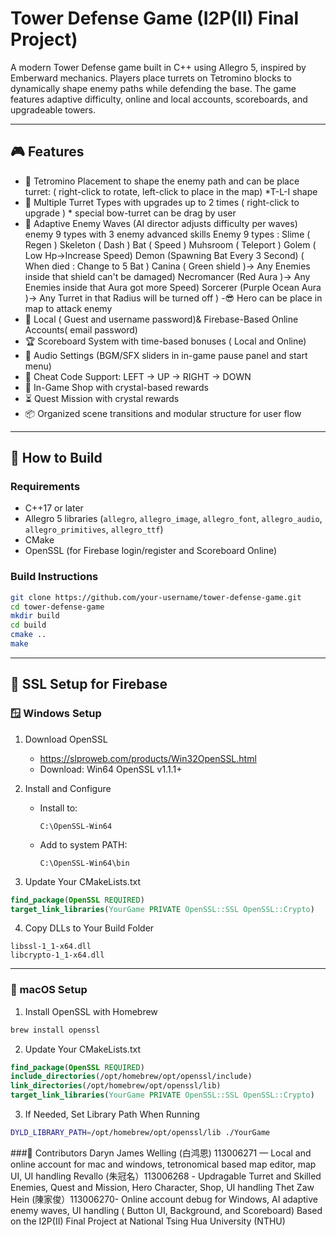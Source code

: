 # Tower Defense Game (I2P(II) Final Project)

A modern Tower Defense game built in C++ using Allegro 5, inspired by Emberward mechanics. Players place turrets on Tetromino blocks to dynamically shape enemy paths while defending the base. The game features adaptive difficulty, online and local accounts, scoreboards, and upgradeable towers.

---

## 🎮 Features

- 🧱 Tetromino Placement to shape the enemy path and can be place turret: ( right-click to rotate, left-click to place in the map) *T-L-I shape
- 🔫 Multiple Turret Types with upgrades up to 2 times ( right-click to upgrade ) * special bow-turret can be drag by user 
- 🧠 Adaptive Enemy Waves (AI director adjusts difficulty per waves) enemy 9 types with 3 enemy advanced skills
      Enemy 9 types :
      Slime ( Regen  )
      Skeleton ( Dash )
      Bat ( Speed )
      Muhsroom ( Teleport )
      Golem ( Low Hp->Increase Speed)
      Demon (Spawning Bat Every 3 Second) ( When died : Change to 5 Bat )
      Canina ( Green shield )-> Any Enemies inside that shield can't be damaged)
      Necromancer (Red Aura )-> Any Enemies inside that Aura got more Speed)
      Sorcerer (Purple Ocean Aura )-> Any Turret in that Radius will be turned off )
-😎 Hero can be place in map to attack enemy
- 🧍 Local ( Guest and username password)& Firebase-Based Online Accounts( email password)
- 🏆 Scoreboard System with time-based bonuses ( Local and Online)
- 🎵 Audio Settings (BGM/SFX sliders in in-game pause panel and start menu)
- 🚀 Cheat Code Support: LEFT → UP → RIGHT → DOWN
- 🛒 In-Game Shop with crystal-based rewards
- ⏳ Quest Mission with crystal rewards
- 📦 Organized scene transitions and modular structure for user flow

---

## 🔧 How to Build

### Requirements

- C++17 or later
- Allegro 5 libraries (`allegro`, `allegro_image`, `allegro_font`, `allegro_audio`, `allegro_primitives`, `allegro_ttf`)
- CMake
- OpenSSL (for Firebase login/register and Scoreboard Online)

### Build Instructions

```bash
git clone https://github.com/your-username/tower-defense-game.git
cd tower-defense-game
mkdir build
cd build
cmake ..
make
```

---

## 🔐 SSL Setup for Firebase

### 🪟 Windows Setup

1. Download OpenSSL  
   - https://slproweb.com/products/Win32OpenSSL.html  
   - Download: Win64 OpenSSL v1.1.1+

2. Install and Configure  
   - Install to:  
     ```
     C:\OpenSSL-Win64
     ```
   - Add to system PATH:  
     ```
     C:\OpenSSL-Win64\bin
     ```

3. Update Your CMakeLists.txt  
```cmake
find_package(OpenSSL REQUIRED)
target_link_libraries(YourGame PRIVATE OpenSSL::SSL OpenSSL::Crypto)
```

4. Copy DLLs to Your Build Folder  
```
libssl-1_1-x64.dll  
libcrypto-1_1-x64.dll
```

---

### 🍎 macOS Setup

1. Install OpenSSL with Homebrew  
```bash
brew install openssl
```

2. Update Your CMakeLists.txt  
```cmake
find_package(OpenSSL REQUIRED)
include_directories(/opt/homebrew/opt/openssl/include)
link_directories(/opt/homebrew/opt/openssl/lib)
target_link_libraries(YourGame PRIVATE OpenSSL::SSL OpenSSL::Crypto)
```

3. If Needed, Set Library Path When Running  
```bash
DYLD_LIBRARY_PATH=/opt/homebrew/opt/openssl/lib ./YourGame
```

###👥 Contributors
Daryn James Welling (白鸿恩) 113006271 — Local and online account for mac and windows, tetronomical based map editor, map UI, UI handling
Revallo (朱冠名）113006268 - Updragable Turret and Skilled Enemies, Quest and Mission, Hero Character, Shop, UI handling
Thet Zaw Hein (陳家俊）113006270- Online account debug for Windows, AI adaptive enemy waves, UI handling ( Button UI, Background, and Scoreboard) 
Based on the I2P(II) Final Project at National Tsing Hua University (NTHU)

